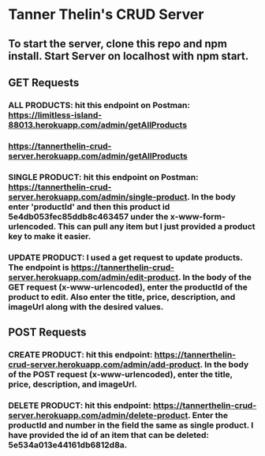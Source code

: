 # Tanner Thelin's CRUD Server

## To start the server, clone this repo and npm install. Start Server on localhost with npm start.

## GET Requests

### ALL PRODUCTS: hit this endpoint on Postman: https://limitless-island-88013.herokuapp.com/admin/getAllProducts 
### https://tannerthelin-crud-server.herokuapp.com/admin/getAllProducts

### SINGLE PRODUCT: hit this endpoint on Postman: https://tannerthelin-crud-server.herokuapp.com/admin/single-product. In the body enter 'productId' and then this product id 5e4db053fec85ddb8c463457 under the x-www-form-urlencoded. This can pull any item but I just provided a product key to make it easier.

### UPDATE PRODUCT: I used a get request to update products. The endpoint is https://tannerthelin-crud-server.herokuapp.com/admin/edit-product. In the body of the GET request (x-www-urlencoded), enter the productId of the product to edit. Also enter the title, price, description, and imageUrl along with the desired values. 

## POST Requests

### CREATE PRODUCT: hit this endpoint: https://tannerthelin-crud-server.herokuapp.com/admin/add-product. In the body of the POST request (x-www-urlencoded), enter the title, price, description, and imageUrl. 

### DELETE PRODUCT: hit this endpoint: https://tannerthelin-crud-server.herokuapp.com/admin/delete-product. Enter the productId and number in the field the same as single product. I have provided the id of an item that can be deleted: 5e534a013e44161db6812d8a.



